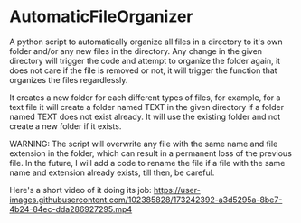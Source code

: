 # AutomaticFileOrganizer
A python script to automatically organize all files in a directory to it's own folder and/or any new files in the directory.
Any change in the given directory will trigger the code and attempt to organize the folder again, it does not care if the file is removed or not, 
it will trigger the function that organizes the files regardlessly.

It creates a new folder for each different types of files, for example, for a text file it will create a folder named TEXT in the given directory if a folder named TEXT does not exist already.
It will use the existing folder and not create a new folder if it exists.

WARNING: The script will overwrite any file with the same name and file extension in the folder, which can result in a permanent loss of the previous file.
In the future, I will add a code to rename the file if a file with the same name and extension already exists, till then, be careful.


Here's a short video of it doing its job:
https://user-images.githubusercontent.com/102385828/173242392-a3d5295a-8be7-4b24-84ec-dda286927295.mp4
